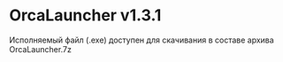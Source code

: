 # OrcaLauncher v1.3.1
Исполняемый файл (.exe) доступен для скачивания в составе архива OrcaLauncher.7z

